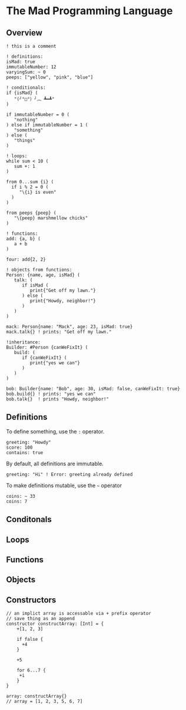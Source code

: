 # The Mad Programming Language

## Overview
```
! this is a comment

! definitions:
isMad: true
immutableNumber: 12
varyingSum: ~ 0
peeps: ["yellow", "pink", "blue"]

! conditionals:
if {isMad} ( 
   "(╯°□°）╯︵ ┻━┻" 
)

if immutableNumber = 0 (
   "nothing"
) else if immutableNumber = 1 (
   "something"
) else (
   "things"
)

! loops:
while sum < 10 (
   sum +: 1
)

from 0...sum {i} (
  if i % 2 = 0 (
     "\{i} is even"
  )
)

from peeps {peep} (
   "\{peep} marshmellow chicks"
)

! functions: 
add: {a, b} (
   a + b
)

four: add{2, 2}

! objects from functions:
Person: {name, age, isMad} (
   talk: (
      if isMad (
         print{"Get off my lawn."}
      ) else (
         print{"Howdy, neighbor!"}
      )
   )
)

mack: Person{name: "Mack", age: 23, isMad: true}
mack.talk{} ! prints: "Get off my lawn."

!inheritance:
Builder: #Person {canWeFixIt} (  
   build: (
      if {canWeFixIt} (
         print{"yes we can"}
      )
   )
)

bob: Builder{name: "Bob", age: 30, isMad: false, canWeFixIt: true}
bob.build{} ! prints: "yes we can"
bob.talk{}  ! prints "Howdy, neighbor!"
```
## Definitions
To define something, use the ```:``` operator.
```
greeting: "Howdy"
score: 100
contains: true
```
By default, all definitions are immutable.
```
greeting: "Hi" ! Error: greeting already defined
```
To make definitions mutable, use the ```~``` operator
```
coins: ~ 33
coins: 7
```
## Conditonals

## Loops

## Functions

## Objects

## Constructors
```
// an implict array is accessable via + prefix operator
// save thing as an append
constructor constructArray: [Int] = { 
    +[1, 2, 3]
    
    if false {
      +4
    }
    
    +5
    
    for 6...7 {
     +i
    }
}

array: constructArray{}
// array = [1, 2, 3, 5, 6, 7]
```
